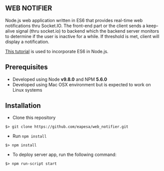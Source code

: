WEB NOTIFIER
------------

Node.js web application written in ES6 that provides real-time web notifications thru Socket.IO. The front-end part or the client sends a keep-alive signal (thru socket.io) to backend which the backend server monitors to determine if the user is inactive for a while. If threshold is met, client will display a notification.

[This tutorial](https://www.codementor.io/iykyvic/writing-your-nodejs-apps-using-es6-6dh0edw2o) is used to incorporate ES6 in Node.js.

## Prerequisites

- Developed using Node **v9.8.0** and NPM **5.6.0**
- Developed using Mac OSX environment but is expected to work on Linux systems

## Installation

- Clone this repository

```
$> git clone https://github.com/eapesa/web_notifier.git
```

- Run `npm install`

```
$> npm install
```

- To deploy server app, run the following command:

```
$> npm run-script start
```
